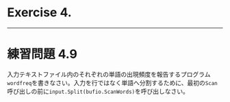 # Exercise 4.

---
# 練習問題 4.9
入力テキストファイル内のそれぞれの単語の出現頻度を報告するプログラム`wordfreq`を書きなさい。入力を行ではなく単語へ分割するために、最初の`Scan`呼び出しの前に`input.Split(bufio.ScanWords)`を呼び出しなさい。
